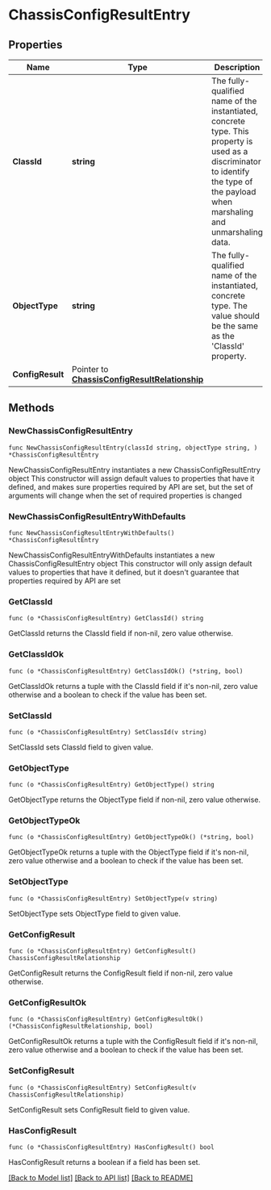 # ChassisConfigResultEntry

## Properties

Name | Type | Description | Notes
------------ | ------------- | ------------- | -------------
**ClassId** | **string** | The fully-qualified name of the instantiated, concrete type. This property is used as a discriminator to identify the type of the payload when marshaling and unmarshaling data. | [default to "chassis.ConfigResultEntry"]
**ObjectType** | **string** | The fully-qualified name of the instantiated, concrete type. The value should be the same as the &#39;ClassId&#39; property. | [default to "chassis.ConfigResultEntry"]
**ConfigResult** | Pointer to [**ChassisConfigResultRelationship**](ChassisConfigResultRelationship.md) |  | [optional] 

## Methods

### NewChassisConfigResultEntry

`func NewChassisConfigResultEntry(classId string, objectType string, ) *ChassisConfigResultEntry`

NewChassisConfigResultEntry instantiates a new ChassisConfigResultEntry object
This constructor will assign default values to properties that have it defined,
and makes sure properties required by API are set, but the set of arguments
will change when the set of required properties is changed

### NewChassisConfigResultEntryWithDefaults

`func NewChassisConfigResultEntryWithDefaults() *ChassisConfigResultEntry`

NewChassisConfigResultEntryWithDefaults instantiates a new ChassisConfigResultEntry object
This constructor will only assign default values to properties that have it defined,
but it doesn't guarantee that properties required by API are set

### GetClassId

`func (o *ChassisConfigResultEntry) GetClassId() string`

GetClassId returns the ClassId field if non-nil, zero value otherwise.

### GetClassIdOk

`func (o *ChassisConfigResultEntry) GetClassIdOk() (*string, bool)`

GetClassIdOk returns a tuple with the ClassId field if it's non-nil, zero value otherwise
and a boolean to check if the value has been set.

### SetClassId

`func (o *ChassisConfigResultEntry) SetClassId(v string)`

SetClassId sets ClassId field to given value.


### GetObjectType

`func (o *ChassisConfigResultEntry) GetObjectType() string`

GetObjectType returns the ObjectType field if non-nil, zero value otherwise.

### GetObjectTypeOk

`func (o *ChassisConfigResultEntry) GetObjectTypeOk() (*string, bool)`

GetObjectTypeOk returns a tuple with the ObjectType field if it's non-nil, zero value otherwise
and a boolean to check if the value has been set.

### SetObjectType

`func (o *ChassisConfigResultEntry) SetObjectType(v string)`

SetObjectType sets ObjectType field to given value.


### GetConfigResult

`func (o *ChassisConfigResultEntry) GetConfigResult() ChassisConfigResultRelationship`

GetConfigResult returns the ConfigResult field if non-nil, zero value otherwise.

### GetConfigResultOk

`func (o *ChassisConfigResultEntry) GetConfigResultOk() (*ChassisConfigResultRelationship, bool)`

GetConfigResultOk returns a tuple with the ConfigResult field if it's non-nil, zero value otherwise
and a boolean to check if the value has been set.

### SetConfigResult

`func (o *ChassisConfigResultEntry) SetConfigResult(v ChassisConfigResultRelationship)`

SetConfigResult sets ConfigResult field to given value.

### HasConfigResult

`func (o *ChassisConfigResultEntry) HasConfigResult() bool`

HasConfigResult returns a boolean if a field has been set.


[[Back to Model list]](../README.md#documentation-for-models) [[Back to API list]](../README.md#documentation-for-api-endpoints) [[Back to README]](../README.md)



